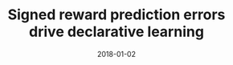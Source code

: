 ---
title: "Signed reward prediction errors drive declarative learning"
collection: publications
permalink: /publication/2018-01-02-paper-PLOSOne
date: 2018-01-02
venue: 'PLOS One'
paperurl: 'https://journals.plos.org/plosone/article?id=10.1371/journal.pone.0189212'
citation: 'De Loof, E., Ergo, K., Naert, L., Janssens, C., Talsma, D., Van Opstal, F., & Verguts, T. (2018). Signed reward prediction errors drive declarative learning. PLoS One, 13(1), e0189212.'
---